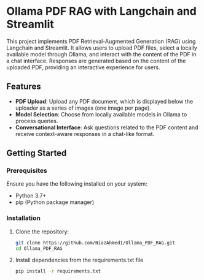 # Ollama PDF RAG with Langchain and Streamlit

This project implements PDF Retrieval-Augmented Generation (RAG) using Langchain and Streamlit. It allows users to upload PDF files, select a locally available model through Ollama, and interact with the content of the PDF in a chat interface. Responses are generated based on the content of the uploaded PDF, providing an interactive experience for users.

## Features
- **PDF Upload**: Upload any PDF document, which is displayed below the uploader as a series of images (one image per page).
- **Model Selection**: Choose from locally available models in Ollama to process queries.
- **Conversational Interface**: Ask questions related to the PDF content and receive context-aware responses in a chat-like format.

## Getting Started

### Prerequisites
Ensure you have the following installed on your system:
- Python 3.7+
- pip (Python package manager)

### Installation
1. Clone the repository:
   ```bash
   git clone https://github.com/NiazAhmed1/Ollama_PDF_RAG.git
   cd Ollama_PDF_RAG
2. Install dependencies from the requirements.txt file
   ```bash
   pip install -r requirements.txt
   
